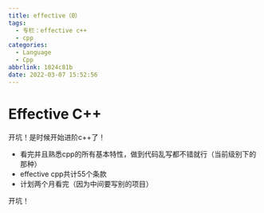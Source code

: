 ```yaml
---
title: effective（0）
tags:
  - 专栏：effective c++
  - cpp
categories:
  - Language
  - Cpp
abbrlink: 1824c81b
date: 2022-03-07 15:52:56
---
```


# Effective C++

开坑！是时候开始进阶c++了！

- 看完并且熟悉cpp的所有基本特性，做到代码乱写都不错就行（当前级别下的那种）
- effective cpp共计55个条款
- 计划两个月看完（因为中间要写别的项目）

开坑！
